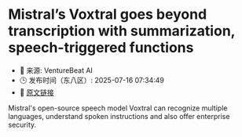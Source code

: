 # Mistral’s Voxtral goes beyond transcription with summarization, speech-triggered functions
- 📅 来源: VentureBeat AI
- 🕒 发布时间（东八区）: 2025-07-16 07:34:49
- 🔗 [原文链接](https://venturebeat.com/ai/mistrals-voxtral-goes-beyond-transcription-with-summarization-speech-triggered-functions/)

Mistral's open-source speech model Voxtral can recognize multiple languages, understand spoken instructions and also offer enterprise security.